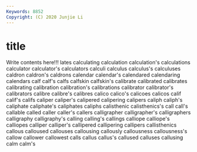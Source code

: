 ```yaml
---
Keywords: 8852
Copyright: (C) 2020 Junjie Li
---
```


# title

Write contents here!!!
lates 
calculating 
calculation
calculation's 
calculations 
calculator 
calculator's 
calculators 
calculi 
calculus 
calculus's 
calculuses 
caldron
caldron's 
caldrons 
calendar 
calendar's 
calendared 
calendaring 
calendars 
calf 
calf's 
calfs
calfskin 
calfskin's 
calibrate 
calibrated 
calibrates 
calibrating 
calibration 
calibration's 
calibrations 
calibrator
calibrator's 
calibrators 
calibre 
calibre's 
calibres 
calico 
calico's 
calicoes 
calicos 
calif
calif's 
califs 
caliper 
caliper's 
calipered 
calipering 
calipers 
caliph 
caliph's 
caliphate
caliphate's 
caliphates 
caliphs 
calisthenic 
calisthenics's 
call 
call's 
callable 
called 
caller
caller's 
callers 
calligrapher 
calligrapher's 
calligraphers 
calligraphy 
calligraphy's 
calling 
calling's 
callings
calliope 
calliope's 
calliopes 
calliper 
calliper's 
callipered 
callipering 
callipers 
callisthenics 
callous
calloused 
callouses 
callousing 
callously 
callousness 
callousness's 
callow 
callower 
callowest 
calls
callus 
callus's 
callused 
calluses 
callusing 
calm 
calm's 
